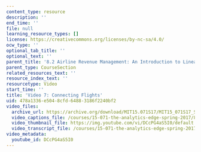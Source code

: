 ```yaml
---
content_type: resource
description: ''
end_time: ''
file: null
learning_resource_types: []
license: https://creativecommons.org/licenses/by-nc-sa/4.0/
ocw_type: ''
optional_tab_title: ''
optional_text: ''
parent_title: '8.2 Airline Revenue Management: An Introduction to Linear Optimization '
parent_type: CourseSection
related_resources_text: ''
resource_index_text: ''
resourcetype: Video
start_time: ''
title: 'Video 7: Connecting Flights'
uid: 478a1336-e504-8cfd-6488-3186f2240bf2
video_files:
  archive_url: https://archive.org/download/MIT15.071S17/MIT15_071S17_Session_8.2.12_300k.mp4
  video_captions_file: /courses/15-071-the-analytics-edge-spring-2017/8c03e94c9da950d08d896f6b3f93c475_DCcPG4aS5I0.vtt
  video_thumbnail_file: https://img.youtube.com/vi/DCcPG4aS5I0/default.jpg
  video_transcript_file: /courses/15-071-the-analytics-edge-spring-2017/136d701943f962b163525ed96741fe46_DCcPG4aS5I0.pdf
video_metadata:
  youtube_id: DCcPG4aS5I0
---
```


